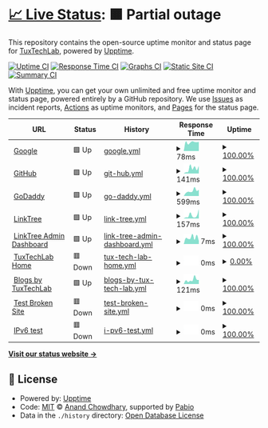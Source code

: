 # [📈 Live Status](https://TuxTechLab.github.io/up): <!--live status--> **🟧 Partial outage**

This repository contains the open-source uptime monitor and status page for [TuxTechLab](https://TuxTechLab.github.io/up), powered by [Upptime](https://github.com/upptime/upptime).

[![Uptime CI](https://github.com/TuxTechLab/up/workflows/Uptime%20CI/badge.svg)](https://github.com/TuxTechLab/up/actions?query=workflow%3A%22Uptime+CI%22)
[![Response Time CI](https://github.com/TuxTechLab/up/workflows/Response%20Time%20CI/badge.svg)](https://github.com/TuxTechLab/up/actions?query=workflow%3A%22Response+Time+CI%22)
[![Graphs CI](https://github.com/TuxTechLab/up/workflows/Graphs%20CI/badge.svg)](https://github.com/TuxTechLab/up/actions?query=workflow%3A%22Graphs+CI%22)
[![Static Site CI](https://github.com/TuxTechLab/up/workflows/Static%20Site%20CI/badge.svg)](https://github.com/TuxTechLab/up/actions?query=workflow%3A%22Static+Site+CI%22)
[![Summary CI](https://github.com/TuxTechLab/up/workflows/Summary%20CI/badge.svg)](https://github.com/TuxTechLab/up/actions?query=workflow%3A%22Summary+CI%22)

With [Upptime](https://upptime.js.org), you can get your own unlimited and free uptime monitor and status page, powered entirely by a GitHub repository. We use [Issues](https://github.com/TuxTechLab/up/issues) as incident reports, [Actions](https://github.com/TuxTechLab/up/actions) as uptime monitors, and [Pages](https://TuxTechLab.github.io/up) for the status page.

<!--start: status pages-->
<!-- This summary is generated by Upptime (https://github.com/upptime/upptime) -->
<!-- Do not edit this manually, your changes will be overwritten -->
<!-- prettier-ignore -->
| URL | Status | History | Response Time | Uptime |
| --- | ------ | ------- | ------------- | ------ |
| <img alt="" src="https://icons.duckduckgo.com/ip3/www.google.com.ico" height="13"> [Google](https://www.google.com) | 🟩 Up | [google.yml](https://github.com/TuxTechLab/up/commits/HEAD/history/google.yml) | <details><summary><img alt="Response time graph" src="./graphs/google/response-time-week.png" height="20"> 78ms</summary><br><a href="https://up.tuxtechlab.com/history/google"><img alt="Response time 116" src="https://img.shields.io/endpoint?url=https%3A%2F%2Fraw.githubusercontent.com%2FTuxTechLab%2Fup%2FHEAD%2Fapi%2Fgoogle%2Fresponse-time.json"></a><br><a href="https://up.tuxtechlab.com/history/google"><img alt="24-hour response time 81" src="https://img.shields.io/endpoint?url=https%3A%2F%2Fraw.githubusercontent.com%2FTuxTechLab%2Fup%2FHEAD%2Fapi%2Fgoogle%2Fresponse-time-day.json"></a><br><a href="https://up.tuxtechlab.com/history/google"><img alt="7-day response time 78" src="https://img.shields.io/endpoint?url=https%3A%2F%2Fraw.githubusercontent.com%2FTuxTechLab%2Fup%2FHEAD%2Fapi%2Fgoogle%2Fresponse-time-week.json"></a><br><a href="https://up.tuxtechlab.com/history/google"><img alt="30-day response time 94" src="https://img.shields.io/endpoint?url=https%3A%2F%2Fraw.githubusercontent.com%2FTuxTechLab%2Fup%2FHEAD%2Fapi%2Fgoogle%2Fresponse-time-month.json"></a><br><a href="https://up.tuxtechlab.com/history/google"><img alt="1-year response time 116" src="https://img.shields.io/endpoint?url=https%3A%2F%2Fraw.githubusercontent.com%2FTuxTechLab%2Fup%2FHEAD%2Fapi%2Fgoogle%2Fresponse-time-year.json"></a></details> | <details><summary><a href="https://up.tuxtechlab.com/history/google">100.00%</a></summary><a href="https://up.tuxtechlab.com/history/google"><img alt="All-time uptime 100.00%" src="https://img.shields.io/endpoint?url=https%3A%2F%2Fraw.githubusercontent.com%2FTuxTechLab%2Fup%2FHEAD%2Fapi%2Fgoogle%2Fuptime.json"></a><br><a href="https://up.tuxtechlab.com/history/google"><img alt="24-hour uptime 100.00%" src="https://img.shields.io/endpoint?url=https%3A%2F%2Fraw.githubusercontent.com%2FTuxTechLab%2Fup%2FHEAD%2Fapi%2Fgoogle%2Fuptime-day.json"></a><br><a href="https://up.tuxtechlab.com/history/google"><img alt="7-day uptime 100.00%" src="https://img.shields.io/endpoint?url=https%3A%2F%2Fraw.githubusercontent.com%2FTuxTechLab%2Fup%2FHEAD%2Fapi%2Fgoogle%2Fuptime-week.json"></a><br><a href="https://up.tuxtechlab.com/history/google"><img alt="30-day uptime 100.00%" src="https://img.shields.io/endpoint?url=https%3A%2F%2Fraw.githubusercontent.com%2FTuxTechLab%2Fup%2FHEAD%2Fapi%2Fgoogle%2Fuptime-month.json"></a><br><a href="https://up.tuxtechlab.com/history/google"><img alt="1-year uptime 99.99%" src="https://img.shields.io/endpoint?url=https%3A%2F%2Fraw.githubusercontent.com%2FTuxTechLab%2Fup%2FHEAD%2Fapi%2Fgoogle%2Fuptime-year.json"></a></details>
| <img alt="" src="https://icons.duckduckgo.com/ip3/www.github.com.ico" height="13"> [GitHub](https://www.github.com) | 🟩 Up | [git-hub.yml](https://github.com/TuxTechLab/up/commits/HEAD/history/git-hub.yml) | <details><summary><img alt="Response time graph" src="./graphs/git-hub/response-time-week.png" height="20"> 141ms</summary><br><a href="https://up.tuxtechlab.com/history/git-hub"><img alt="Response time 190" src="https://img.shields.io/endpoint?url=https%3A%2F%2Fraw.githubusercontent.com%2FTuxTechLab%2Fup%2FHEAD%2Fapi%2Fgit-hub%2Fresponse-time.json"></a><br><a href="https://up.tuxtechlab.com/history/git-hub"><img alt="24-hour response time 216" src="https://img.shields.io/endpoint?url=https%3A%2F%2Fraw.githubusercontent.com%2FTuxTechLab%2Fup%2FHEAD%2Fapi%2Fgit-hub%2Fresponse-time-day.json"></a><br><a href="https://up.tuxtechlab.com/history/git-hub"><img alt="7-day response time 141" src="https://img.shields.io/endpoint?url=https%3A%2F%2Fraw.githubusercontent.com%2FTuxTechLab%2Fup%2FHEAD%2Fapi%2Fgit-hub%2Fresponse-time-week.json"></a><br><a href="https://up.tuxtechlab.com/history/git-hub"><img alt="30-day response time 150" src="https://img.shields.io/endpoint?url=https%3A%2F%2Fraw.githubusercontent.com%2FTuxTechLab%2Fup%2FHEAD%2Fapi%2Fgit-hub%2Fresponse-time-month.json"></a><br><a href="https://up.tuxtechlab.com/history/git-hub"><img alt="1-year response time 190" src="https://img.shields.io/endpoint?url=https%3A%2F%2Fraw.githubusercontent.com%2FTuxTechLab%2Fup%2FHEAD%2Fapi%2Fgit-hub%2Fresponse-time-year.json"></a></details> | <details><summary><a href="https://up.tuxtechlab.com/history/git-hub">100.00%</a></summary><a href="https://up.tuxtechlab.com/history/git-hub"><img alt="All-time uptime 100.00%" src="https://img.shields.io/endpoint?url=https%3A%2F%2Fraw.githubusercontent.com%2FTuxTechLab%2Fup%2FHEAD%2Fapi%2Fgit-hub%2Fuptime.json"></a><br><a href="https://up.tuxtechlab.com/history/git-hub"><img alt="24-hour uptime 100.00%" src="https://img.shields.io/endpoint?url=https%3A%2F%2Fraw.githubusercontent.com%2FTuxTechLab%2Fup%2FHEAD%2Fapi%2Fgit-hub%2Fuptime-day.json"></a><br><a href="https://up.tuxtechlab.com/history/git-hub"><img alt="7-day uptime 100.00%" src="https://img.shields.io/endpoint?url=https%3A%2F%2Fraw.githubusercontent.com%2FTuxTechLab%2Fup%2FHEAD%2Fapi%2Fgit-hub%2Fuptime-week.json"></a><br><a href="https://up.tuxtechlab.com/history/git-hub"><img alt="30-day uptime 100.00%" src="https://img.shields.io/endpoint?url=https%3A%2F%2Fraw.githubusercontent.com%2FTuxTechLab%2Fup%2FHEAD%2Fapi%2Fgit-hub%2Fuptime-month.json"></a><br><a href="https://up.tuxtechlab.com/history/git-hub"><img alt="1-year uptime 100.00%" src="https://img.shields.io/endpoint?url=https%3A%2F%2Fraw.githubusercontent.com%2FTuxTechLab%2Fup%2FHEAD%2Fapi%2Fgit-hub%2Fuptime-year.json"></a></details>
| <img alt="" src="https://icons.duckduckgo.com/ip3/www.godaddy.com.ico" height="13"> [GoDaddy](https://www.godaddy.com/en-in) | 🟩 Up | [go-daddy.yml](https://github.com/TuxTechLab/up/commits/HEAD/history/go-daddy.yml) | <details><summary><img alt="Response time graph" src="./graphs/go-daddy/response-time-week.png" height="20"> 599ms</summary><br><a href="https://up.tuxtechlab.com/history/go-daddy"><img alt="Response time 568" src="https://img.shields.io/endpoint?url=https%3A%2F%2Fraw.githubusercontent.com%2FTuxTechLab%2Fup%2FHEAD%2Fapi%2Fgo-daddy%2Fresponse-time.json"></a><br><a href="https://up.tuxtechlab.com/history/go-daddy"><img alt="24-hour response time 724" src="https://img.shields.io/endpoint?url=https%3A%2F%2Fraw.githubusercontent.com%2FTuxTechLab%2Fup%2FHEAD%2Fapi%2Fgo-daddy%2Fresponse-time-day.json"></a><br><a href="https://up.tuxtechlab.com/history/go-daddy"><img alt="7-day response time 599" src="https://img.shields.io/endpoint?url=https%3A%2F%2Fraw.githubusercontent.com%2FTuxTechLab%2Fup%2FHEAD%2Fapi%2Fgo-daddy%2Fresponse-time-week.json"></a><br><a href="https://up.tuxtechlab.com/history/go-daddy"><img alt="30-day response time 601" src="https://img.shields.io/endpoint?url=https%3A%2F%2Fraw.githubusercontent.com%2FTuxTechLab%2Fup%2FHEAD%2Fapi%2Fgo-daddy%2Fresponse-time-month.json"></a><br><a href="https://up.tuxtechlab.com/history/go-daddy"><img alt="1-year response time 568" src="https://img.shields.io/endpoint?url=https%3A%2F%2Fraw.githubusercontent.com%2FTuxTechLab%2Fup%2FHEAD%2Fapi%2Fgo-daddy%2Fresponse-time-year.json"></a></details> | <details><summary><a href="https://up.tuxtechlab.com/history/go-daddy">100.00%</a></summary><a href="https://up.tuxtechlab.com/history/go-daddy"><img alt="All-time uptime 92.29%" src="https://img.shields.io/endpoint?url=https%3A%2F%2Fraw.githubusercontent.com%2FTuxTechLab%2Fup%2FHEAD%2Fapi%2Fgo-daddy%2Fuptime.json"></a><br><a href="https://up.tuxtechlab.com/history/go-daddy"><img alt="24-hour uptime 100.00%" src="https://img.shields.io/endpoint?url=https%3A%2F%2Fraw.githubusercontent.com%2FTuxTechLab%2Fup%2FHEAD%2Fapi%2Fgo-daddy%2Fuptime-day.json"></a><br><a href="https://up.tuxtechlab.com/history/go-daddy"><img alt="7-day uptime 100.00%" src="https://img.shields.io/endpoint?url=https%3A%2F%2Fraw.githubusercontent.com%2FTuxTechLab%2Fup%2FHEAD%2Fapi%2Fgo-daddy%2Fuptime-week.json"></a><br><a href="https://up.tuxtechlab.com/history/go-daddy"><img alt="30-day uptime 95.07%" src="https://img.shields.io/endpoint?url=https%3A%2F%2Fraw.githubusercontent.com%2FTuxTechLab%2Fup%2FHEAD%2Fapi%2Fgo-daddy%2Fuptime-month.json"></a><br><a href="https://up.tuxtechlab.com/history/go-daddy"><img alt="1-year uptime 92.29%" src="https://img.shields.io/endpoint?url=https%3A%2F%2Fraw.githubusercontent.com%2FTuxTechLab%2Fup%2FHEAD%2Fapi%2Fgo-daddy%2Fuptime-year.json"></a></details>
| <img alt="" src="https://icons.duckduckgo.com/ip3/linktr.ee.ico" height="13"> [LinkTree](https://linktr.ee) | 🟩 Up | [link-tree.yml](https://github.com/TuxTechLab/up/commits/HEAD/history/link-tree.yml) | <details><summary><img alt="Response time graph" src="./graphs/link-tree/response-time-week.png" height="20"> 157ms</summary><br><a href="https://up.tuxtechlab.com/history/link-tree"><img alt="Response time 143" src="https://img.shields.io/endpoint?url=https%3A%2F%2Fraw.githubusercontent.com%2FTuxTechLab%2Fup%2FHEAD%2Fapi%2Flink-tree%2Fresponse-time.json"></a><br><a href="https://up.tuxtechlab.com/history/link-tree"><img alt="24-hour response time 451" src="https://img.shields.io/endpoint?url=https%3A%2F%2Fraw.githubusercontent.com%2FTuxTechLab%2Fup%2FHEAD%2Fapi%2Flink-tree%2Fresponse-time-day.json"></a><br><a href="https://up.tuxtechlab.com/history/link-tree"><img alt="7-day response time 157" src="https://img.shields.io/endpoint?url=https%3A%2F%2Fraw.githubusercontent.com%2FTuxTechLab%2Fup%2FHEAD%2Fapi%2Flink-tree%2Fresponse-time-week.json"></a><br><a href="https://up.tuxtechlab.com/history/link-tree"><img alt="30-day response time 112" src="https://img.shields.io/endpoint?url=https%3A%2F%2Fraw.githubusercontent.com%2FTuxTechLab%2Fup%2FHEAD%2Fapi%2Flink-tree%2Fresponse-time-month.json"></a><br><a href="https://up.tuxtechlab.com/history/link-tree"><img alt="1-year response time 143" src="https://img.shields.io/endpoint?url=https%3A%2F%2Fraw.githubusercontent.com%2FTuxTechLab%2Fup%2FHEAD%2Fapi%2Flink-tree%2Fresponse-time-year.json"></a></details> | <details><summary><a href="https://up.tuxtechlab.com/history/link-tree">100.00%</a></summary><a href="https://up.tuxtechlab.com/history/link-tree"><img alt="All-time uptime 100.00%" src="https://img.shields.io/endpoint?url=https%3A%2F%2Fraw.githubusercontent.com%2FTuxTechLab%2Fup%2FHEAD%2Fapi%2Flink-tree%2Fuptime.json"></a><br><a href="https://up.tuxtechlab.com/history/link-tree"><img alt="24-hour uptime 100.00%" src="https://img.shields.io/endpoint?url=https%3A%2F%2Fraw.githubusercontent.com%2FTuxTechLab%2Fup%2FHEAD%2Fapi%2Flink-tree%2Fuptime-day.json"></a><br><a href="https://up.tuxtechlab.com/history/link-tree"><img alt="7-day uptime 100.00%" src="https://img.shields.io/endpoint?url=https%3A%2F%2Fraw.githubusercontent.com%2FTuxTechLab%2Fup%2FHEAD%2Fapi%2Flink-tree%2Fuptime-week.json"></a><br><a href="https://up.tuxtechlab.com/history/link-tree"><img alt="30-day uptime 100.00%" src="https://img.shields.io/endpoint?url=https%3A%2F%2Fraw.githubusercontent.com%2FTuxTechLab%2Fup%2FHEAD%2Fapi%2Flink-tree%2Fuptime-month.json"></a><br><a href="https://up.tuxtechlab.com/history/link-tree"><img alt="1-year uptime 100.00%" src="https://img.shields.io/endpoint?url=https%3A%2F%2Fraw.githubusercontent.com%2FTuxTechLab%2Fup%2FHEAD%2Fapi%2Flink-tree%2Fuptime-year.json"></a></details>
| <img alt="" src="https://icons.duckduckgo.com/ip3/linktr.ee.ico" height="13"> [LinkTree Admin Dashboard](https://linktr.ee/arindamtanti) | 🟩 Up | [link-tree-admin-dashboard.yml](https://github.com/TuxTechLab/up/commits/HEAD/history/link-tree-admin-dashboard.yml) | <details><summary><img alt="Response time graph" src="./graphs/link-tree-admin-dashboard/response-time-week.png" height="20"> 7ms</summary><br><a href="https://up.tuxtechlab.com/history/link-tree-admin-dashboard"><img alt="Response time 19" src="https://img.shields.io/endpoint?url=https%3A%2F%2Fraw.githubusercontent.com%2FTuxTechLab%2Fup%2FHEAD%2Fapi%2Flink-tree-admin-dashboard%2Fresponse-time.json"></a><br><a href="https://up.tuxtechlab.com/history/link-tree-admin-dashboard"><img alt="24-hour response time 4" src="https://img.shields.io/endpoint?url=https%3A%2F%2Fraw.githubusercontent.com%2FTuxTechLab%2Fup%2FHEAD%2Fapi%2Flink-tree-admin-dashboard%2Fresponse-time-day.json"></a><br><a href="https://up.tuxtechlab.com/history/link-tree-admin-dashboard"><img alt="7-day response time 7" src="https://img.shields.io/endpoint?url=https%3A%2F%2Fraw.githubusercontent.com%2FTuxTechLab%2Fup%2FHEAD%2Fapi%2Flink-tree-admin-dashboard%2Fresponse-time-week.json"></a><br><a href="https://up.tuxtechlab.com/history/link-tree-admin-dashboard"><img alt="30-day response time 8" src="https://img.shields.io/endpoint?url=https%3A%2F%2Fraw.githubusercontent.com%2FTuxTechLab%2Fup%2FHEAD%2Fapi%2Flink-tree-admin-dashboard%2Fresponse-time-month.json"></a><br><a href="https://up.tuxtechlab.com/history/link-tree-admin-dashboard"><img alt="1-year response time 19" src="https://img.shields.io/endpoint?url=https%3A%2F%2Fraw.githubusercontent.com%2FTuxTechLab%2Fup%2FHEAD%2Fapi%2Flink-tree-admin-dashboard%2Fresponse-time-year.json"></a></details> | <details><summary><a href="https://up.tuxtechlab.com/history/link-tree-admin-dashboard">100.00%</a></summary><a href="https://up.tuxtechlab.com/history/link-tree-admin-dashboard"><img alt="All-time uptime 100.00%" src="https://img.shields.io/endpoint?url=https%3A%2F%2Fraw.githubusercontent.com%2FTuxTechLab%2Fup%2FHEAD%2Fapi%2Flink-tree-admin-dashboard%2Fuptime.json"></a><br><a href="https://up.tuxtechlab.com/history/link-tree-admin-dashboard"><img alt="24-hour uptime 100.00%" src="https://img.shields.io/endpoint?url=https%3A%2F%2Fraw.githubusercontent.com%2FTuxTechLab%2Fup%2FHEAD%2Fapi%2Flink-tree-admin-dashboard%2Fuptime-day.json"></a><br><a href="https://up.tuxtechlab.com/history/link-tree-admin-dashboard"><img alt="7-day uptime 100.00%" src="https://img.shields.io/endpoint?url=https%3A%2F%2Fraw.githubusercontent.com%2FTuxTechLab%2Fup%2FHEAD%2Fapi%2Flink-tree-admin-dashboard%2Fuptime-week.json"></a><br><a href="https://up.tuxtechlab.com/history/link-tree-admin-dashboard"><img alt="30-day uptime 100.00%" src="https://img.shields.io/endpoint?url=https%3A%2F%2Fraw.githubusercontent.com%2FTuxTechLab%2Fup%2FHEAD%2Fapi%2Flink-tree-admin-dashboard%2Fuptime-month.json"></a><br><a href="https://up.tuxtechlab.com/history/link-tree-admin-dashboard"><img alt="1-year uptime 100.00%" src="https://img.shields.io/endpoint?url=https%3A%2F%2Fraw.githubusercontent.com%2FTuxTechLab%2Fup%2FHEAD%2Fapi%2Flink-tree-admin-dashboard%2Fuptime-year.json"></a></details>
| <img alt="" src="https://icons.duckduckgo.com/ip3/www.tuxtechlab.com.ico" height="13"> [TuxTechLab Home](https://www.TuxTechLab.com) | 🟥 Down | [tux-tech-lab-home.yml](https://github.com/TuxTechLab/up/commits/HEAD/history/tux-tech-lab-home.yml) | <details><summary><img alt="Response time graph" src="./graphs/tux-tech-lab-home/response-time-week.png" height="20"> 0ms</summary><br><a href="https://up.tuxtechlab.com/history/tux-tech-lab-home"><img alt="Response time 0" src="https://img.shields.io/endpoint?url=https%3A%2F%2Fraw.githubusercontent.com%2FTuxTechLab%2Fup%2FHEAD%2Fapi%2Ftux-tech-lab-home%2Fresponse-time.json"></a><br><a href="https://up.tuxtechlab.com/history/tux-tech-lab-home"><img alt="24-hour response time 0" src="https://img.shields.io/endpoint?url=https%3A%2F%2Fraw.githubusercontent.com%2FTuxTechLab%2Fup%2FHEAD%2Fapi%2Ftux-tech-lab-home%2Fresponse-time-day.json"></a><br><a href="https://up.tuxtechlab.com/history/tux-tech-lab-home"><img alt="7-day response time 0" src="https://img.shields.io/endpoint?url=https%3A%2F%2Fraw.githubusercontent.com%2FTuxTechLab%2Fup%2FHEAD%2Fapi%2Ftux-tech-lab-home%2Fresponse-time-week.json"></a><br><a href="https://up.tuxtechlab.com/history/tux-tech-lab-home"><img alt="30-day response time 0" src="https://img.shields.io/endpoint?url=https%3A%2F%2Fraw.githubusercontent.com%2FTuxTechLab%2Fup%2FHEAD%2Fapi%2Ftux-tech-lab-home%2Fresponse-time-month.json"></a><br><a href="https://up.tuxtechlab.com/history/tux-tech-lab-home"><img alt="1-year response time 0" src="https://img.shields.io/endpoint?url=https%3A%2F%2Fraw.githubusercontent.com%2FTuxTechLab%2Fup%2FHEAD%2Fapi%2Ftux-tech-lab-home%2Fresponse-time-year.json"></a></details> | <details><summary><a href="https://up.tuxtechlab.com/history/tux-tech-lab-home">0.00%</a></summary><a href="https://up.tuxtechlab.com/history/tux-tech-lab-home"><img alt="All-time uptime 0.00%" src="https://img.shields.io/endpoint?url=https%3A%2F%2Fraw.githubusercontent.com%2FTuxTechLab%2Fup%2FHEAD%2Fapi%2Ftux-tech-lab-home%2Fuptime.json"></a><br><a href="https://up.tuxtechlab.com/history/tux-tech-lab-home"><img alt="24-hour uptime 0.00%" src="https://img.shields.io/endpoint?url=https%3A%2F%2Fraw.githubusercontent.com%2FTuxTechLab%2Fup%2FHEAD%2Fapi%2Ftux-tech-lab-home%2Fuptime-day.json"></a><br><a href="https://up.tuxtechlab.com/history/tux-tech-lab-home"><img alt="7-day uptime 0.00%" src="https://img.shields.io/endpoint?url=https%3A%2F%2Fraw.githubusercontent.com%2FTuxTechLab%2Fup%2FHEAD%2Fapi%2Ftux-tech-lab-home%2Fuptime-week.json"></a><br><a href="https://up.tuxtechlab.com/history/tux-tech-lab-home"><img alt="30-day uptime 0.00%" src="https://img.shields.io/endpoint?url=https%3A%2F%2Fraw.githubusercontent.com%2FTuxTechLab%2Fup%2FHEAD%2Fapi%2Ftux-tech-lab-home%2Fuptime-month.json"></a><br><a href="https://up.tuxtechlab.com/history/tux-tech-lab-home"><img alt="1-year uptime 0.00%" src="https://img.shields.io/endpoint?url=https%3A%2F%2Fraw.githubusercontent.com%2FTuxTechLab%2Fup%2FHEAD%2Fapi%2Ftux-tech-lab-home%2Fuptime-year.json"></a></details>
| <img alt="" src="https://icons.duckduckgo.com/ip3/blogs.tuxtechlab.com.ico" height="13"> [Blogs by TuxTechLab](https://blogs.tuxtechlab.com) | 🟩 Up | [blogs-by-tux-tech-lab.yml](https://github.com/TuxTechLab/up/commits/HEAD/history/blogs-by-tux-tech-lab.yml) | <details><summary><img alt="Response time graph" src="./graphs/blogs-by-tux-tech-lab/response-time-week.png" height="20"> 121ms</summary><br><a href="https://up.tuxtechlab.com/history/blogs-by-tux-tech-lab"><img alt="Response time 123" src="https://img.shields.io/endpoint?url=https%3A%2F%2Fraw.githubusercontent.com%2FTuxTechLab%2Fup%2FHEAD%2Fapi%2Fblogs-by-tux-tech-lab%2Fresponse-time.json"></a><br><a href="https://up.tuxtechlab.com/history/blogs-by-tux-tech-lab"><img alt="24-hour response time 118" src="https://img.shields.io/endpoint?url=https%3A%2F%2Fraw.githubusercontent.com%2FTuxTechLab%2Fup%2FHEAD%2Fapi%2Fblogs-by-tux-tech-lab%2Fresponse-time-day.json"></a><br><a href="https://up.tuxtechlab.com/history/blogs-by-tux-tech-lab"><img alt="7-day response time 121" src="https://img.shields.io/endpoint?url=https%3A%2F%2Fraw.githubusercontent.com%2FTuxTechLab%2Fup%2FHEAD%2Fapi%2Fblogs-by-tux-tech-lab%2Fresponse-time-week.json"></a><br><a href="https://up.tuxtechlab.com/history/blogs-by-tux-tech-lab"><img alt="30-day response time 116" src="https://img.shields.io/endpoint?url=https%3A%2F%2Fraw.githubusercontent.com%2FTuxTechLab%2Fup%2FHEAD%2Fapi%2Fblogs-by-tux-tech-lab%2Fresponse-time-month.json"></a><br><a href="https://up.tuxtechlab.com/history/blogs-by-tux-tech-lab"><img alt="1-year response time 123" src="https://img.shields.io/endpoint?url=https%3A%2F%2Fraw.githubusercontent.com%2FTuxTechLab%2Fup%2FHEAD%2Fapi%2Fblogs-by-tux-tech-lab%2Fresponse-time-year.json"></a></details> | <details><summary><a href="https://up.tuxtechlab.com/history/blogs-by-tux-tech-lab">100.00%</a></summary><a href="https://up.tuxtechlab.com/history/blogs-by-tux-tech-lab"><img alt="All-time uptime 100.00%" src="https://img.shields.io/endpoint?url=https%3A%2F%2Fraw.githubusercontent.com%2FTuxTechLab%2Fup%2FHEAD%2Fapi%2Fblogs-by-tux-tech-lab%2Fuptime.json"></a><br><a href="https://up.tuxtechlab.com/history/blogs-by-tux-tech-lab"><img alt="24-hour uptime 100.00%" src="https://img.shields.io/endpoint?url=https%3A%2F%2Fraw.githubusercontent.com%2FTuxTechLab%2Fup%2FHEAD%2Fapi%2Fblogs-by-tux-tech-lab%2Fuptime-day.json"></a><br><a href="https://up.tuxtechlab.com/history/blogs-by-tux-tech-lab"><img alt="7-day uptime 100.00%" src="https://img.shields.io/endpoint?url=https%3A%2F%2Fraw.githubusercontent.com%2FTuxTechLab%2Fup%2FHEAD%2Fapi%2Fblogs-by-tux-tech-lab%2Fuptime-week.json"></a><br><a href="https://up.tuxtechlab.com/history/blogs-by-tux-tech-lab"><img alt="30-day uptime 100.00%" src="https://img.shields.io/endpoint?url=https%3A%2F%2Fraw.githubusercontent.com%2FTuxTechLab%2Fup%2FHEAD%2Fapi%2Fblogs-by-tux-tech-lab%2Fuptime-month.json"></a><br><a href="https://up.tuxtechlab.com/history/blogs-by-tux-tech-lab"><img alt="1-year uptime 100.00%" src="https://img.shields.io/endpoint?url=https%3A%2F%2Fraw.githubusercontent.com%2FTuxTechLab%2Fup%2FHEAD%2Fapi%2Fblogs-by-tux-tech-lab%2Fuptime-year.json"></a></details>
| <img alt="" src="https://icons.duckduckgo.com/ip3/thissitedoesnotexist.koj.co.ico" height="13"> [Test Broken Site](https://thissitedoesnotexist.koj.co) | 🟥 Down | [test-broken-site.yml](https://github.com/TuxTechLab/up/commits/HEAD/history/test-broken-site.yml) | <details><summary><img alt="Response time graph" src="./graphs/test-broken-site/response-time-week.png" height="20"> 0ms</summary><br><a href="https://up.tuxtechlab.com/history/test-broken-site"><img alt="Response time 0" src="https://img.shields.io/endpoint?url=https%3A%2F%2Fraw.githubusercontent.com%2FTuxTechLab%2Fup%2FHEAD%2Fapi%2Ftest-broken-site%2Fresponse-time.json"></a><br><a href="https://up.tuxtechlab.com/history/test-broken-site"><img alt="24-hour response time 0" src="https://img.shields.io/endpoint?url=https%3A%2F%2Fraw.githubusercontent.com%2FTuxTechLab%2Fup%2FHEAD%2Fapi%2Ftest-broken-site%2Fresponse-time-day.json"></a><br><a href="https://up.tuxtechlab.com/history/test-broken-site"><img alt="7-day response time 0" src="https://img.shields.io/endpoint?url=https%3A%2F%2Fraw.githubusercontent.com%2FTuxTechLab%2Fup%2FHEAD%2Fapi%2Ftest-broken-site%2Fresponse-time-week.json"></a><br><a href="https://up.tuxtechlab.com/history/test-broken-site"><img alt="30-day response time 0" src="https://img.shields.io/endpoint?url=https%3A%2F%2Fraw.githubusercontent.com%2FTuxTechLab%2Fup%2FHEAD%2Fapi%2Ftest-broken-site%2Fresponse-time-month.json"></a><br><a href="https://up.tuxtechlab.com/history/test-broken-site"><img alt="1-year response time 0" src="https://img.shields.io/endpoint?url=https%3A%2F%2Fraw.githubusercontent.com%2FTuxTechLab%2Fup%2FHEAD%2Fapi%2Ftest-broken-site%2Fresponse-time-year.json"></a></details> | <details><summary><a href="https://up.tuxtechlab.com/history/test-broken-site">100.00%</a></summary><a href="https://up.tuxtechlab.com/history/test-broken-site"><img alt="All-time uptime 100.00%" src="https://img.shields.io/endpoint?url=https%3A%2F%2Fraw.githubusercontent.com%2FTuxTechLab%2Fup%2FHEAD%2Fapi%2Ftest-broken-site%2Fuptime.json"></a><br><a href="https://up.tuxtechlab.com/history/test-broken-site"><img alt="24-hour uptime 100.00%" src="https://img.shields.io/endpoint?url=https%3A%2F%2Fraw.githubusercontent.com%2FTuxTechLab%2Fup%2FHEAD%2Fapi%2Ftest-broken-site%2Fuptime-day.json"></a><br><a href="https://up.tuxtechlab.com/history/test-broken-site"><img alt="7-day uptime 100.00%" src="https://img.shields.io/endpoint?url=https%3A%2F%2Fraw.githubusercontent.com%2FTuxTechLab%2Fup%2FHEAD%2Fapi%2Ftest-broken-site%2Fuptime-week.json"></a><br><a href="https://up.tuxtechlab.com/history/test-broken-site"><img alt="30-day uptime 100.00%" src="https://img.shields.io/endpoint?url=https%3A%2F%2Fraw.githubusercontent.com%2FTuxTechLab%2Fup%2FHEAD%2Fapi%2Ftest-broken-site%2Fuptime-month.json"></a><br><a href="https://up.tuxtechlab.com/history/test-broken-site"><img alt="1-year uptime 100.00%" src="https://img.shields.io/endpoint?url=https%3A%2F%2Fraw.githubusercontent.com%2FTuxTechLab%2Fup%2FHEAD%2Fapi%2Ftest-broken-site%2Fuptime-year.json"></a></details>
| <img alt="" src="https://icons.duckduckgo.com/ip3/null.ico" height="13"> [IPv6 test](forwardemail.net) | 🟥 Down | [i-pv6-test.yml](https://github.com/TuxTechLab/up/commits/HEAD/history/i-pv6-test.yml) | <details><summary><img alt="Response time graph" src="./graphs/i-pv6-test/response-time-week.png" height="20"> 0ms</summary><br><a href="https://up.tuxtechlab.com/history/i-pv6-test"><img alt="Response time 0" src="https://img.shields.io/endpoint?url=https%3A%2F%2Fraw.githubusercontent.com%2FTuxTechLab%2Fup%2FHEAD%2Fapi%2Fi-pv6-test%2Fresponse-time.json"></a><br><a href="https://up.tuxtechlab.com/history/i-pv6-test"><img alt="24-hour response time 0" src="https://img.shields.io/endpoint?url=https%3A%2F%2Fraw.githubusercontent.com%2FTuxTechLab%2Fup%2FHEAD%2Fapi%2Fi-pv6-test%2Fresponse-time-day.json"></a><br><a href="https://up.tuxtechlab.com/history/i-pv6-test"><img alt="7-day response time 0" src="https://img.shields.io/endpoint?url=https%3A%2F%2Fraw.githubusercontent.com%2FTuxTechLab%2Fup%2FHEAD%2Fapi%2Fi-pv6-test%2Fresponse-time-week.json"></a><br><a href="https://up.tuxtechlab.com/history/i-pv6-test"><img alt="30-day response time 0" src="https://img.shields.io/endpoint?url=https%3A%2F%2Fraw.githubusercontent.com%2FTuxTechLab%2Fup%2FHEAD%2Fapi%2Fi-pv6-test%2Fresponse-time-month.json"></a><br><a href="https://up.tuxtechlab.com/history/i-pv6-test"><img alt="1-year response time 0" src="https://img.shields.io/endpoint?url=https%3A%2F%2Fraw.githubusercontent.com%2FTuxTechLab%2Fup%2FHEAD%2Fapi%2Fi-pv6-test%2Fresponse-time-year.json"></a></details> | <details><summary><a href="https://up.tuxtechlab.com/history/i-pv6-test">100.00%</a></summary><a href="https://up.tuxtechlab.com/history/i-pv6-test"><img alt="All-time uptime 100.00%" src="https://img.shields.io/endpoint?url=https%3A%2F%2Fraw.githubusercontent.com%2FTuxTechLab%2Fup%2FHEAD%2Fapi%2Fi-pv6-test%2Fuptime.json"></a><br><a href="https://up.tuxtechlab.com/history/i-pv6-test"><img alt="24-hour uptime 100.00%" src="https://img.shields.io/endpoint?url=https%3A%2F%2Fraw.githubusercontent.com%2FTuxTechLab%2Fup%2FHEAD%2Fapi%2Fi-pv6-test%2Fuptime-day.json"></a><br><a href="https://up.tuxtechlab.com/history/i-pv6-test"><img alt="7-day uptime 100.00%" src="https://img.shields.io/endpoint?url=https%3A%2F%2Fraw.githubusercontent.com%2FTuxTechLab%2Fup%2FHEAD%2Fapi%2Fi-pv6-test%2Fuptime-week.json"></a><br><a href="https://up.tuxtechlab.com/history/i-pv6-test"><img alt="30-day uptime 100.00%" src="https://img.shields.io/endpoint?url=https%3A%2F%2Fraw.githubusercontent.com%2FTuxTechLab%2Fup%2FHEAD%2Fapi%2Fi-pv6-test%2Fuptime-month.json"></a><br><a href="https://up.tuxtechlab.com/history/i-pv6-test"><img alt="1-year uptime 100.00%" src="https://img.shields.io/endpoint?url=https%3A%2F%2Fraw.githubusercontent.com%2FTuxTechLab%2Fup%2FHEAD%2Fapi%2Fi-pv6-test%2Fuptime-year.json"></a></details>

<!--end: status pages-->

[**Visit our status website →**](https://TuxTechLab.github.io/up)

## 📄 License

- Powered by: [Upptime](https://github.com/upptime/upptime)
- Code: [MIT](./LICENSE) © [Anand Chowdhary](https://anandchowdhary.com), supported by [Pabio](https://pabio.com)
- Data in the `./history` directory: [Open Database License](https://opendatacommons.org/licenses/odbl/1-0/)
